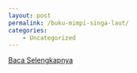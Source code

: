```yaml
---
layout: post
permalink: /buku-mimpi-singa-laut/
categories:
    - Uncategorized
---
```


[Baca Selengkapnya](/08)
